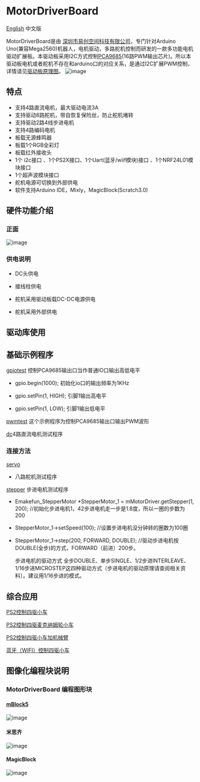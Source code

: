 # MotorDriverBoard
[English](README.md) 中文版

MotorDriverBoard是由 [深圳市易创空间科技有限公司](www.emakefun.com)，专门针对Arduino Uno(兼容Mega2560)机器人，电机驱动，多路舵机控制而研发的一款多功能电机驱动扩展板。本驱动板采用I2C方式控制[PCA9685](./doc/pca9685.pdf)(16路PWM输出芯片)。所以本驱动板电机或者舵机不存在和arduino口的对应关系，是通过I2C扩展PWM控制，详情请见[驱动板原理图]()。
![image]()

## 特点
- 支持4路直流电机，最大驱动电流3A
- 支持驱动8路舵机，带自恢复保险丝，防止舵机堵转
- 支持驱动2路4线步进电机
- 支持4路编码电机
- 板载无源蜂鸣器
- 板载1个RGB全彩灯
- 板载红外接收头
- 1个 i2c接口 、1个PS2X接口、1个Uart(蓝牙/wiif模块)接口 、1个NRF24L01模块接口
- 1个超声波模块接口
- 舵机电源可切换到外部供电
- 软件支持Arduino IDE，Mixly，MagicBlock(Scratch3.0)

## 硬件功能介绍
### 正面
![image]()

### 供电说明
- DC头供电

  

- 接线柱供电

  

- 舵机采用驱动板载DC-DC电源供电

  

- 舵机采用外部供电

## 驱动库使用



## 基础示例程序
[gpiotest](examples/gpiotest/gpiotest.ino) 控制PCA9685输出口当作普通IO口输出高低电平

- gpio.begin(1000);  初始化io口的输出频率为1KHz

- gpio.setPin(1, HIGH);  引脚1输出高电平
- gpio.setPin(1, LOW);  引脚1输出低电平

[pwmtest](examples/pwmtest/pwmtest.ino) 这个示例程序为控制PCA9685输出口输出PWM波形



[dc](examples/dc/dc.ino)4路直流电机测试程序

### 连接方法

[servo](examples/servo/servo.ino)
- 八路舵机测试程序

[stepper](examples/stepper/stepper.ino) 步进电机测试程序

- Emakefun_StepperMotor *StepperMotor_1 = mMotorDriver.getStepper(1, 200);  //初始化步进电机1，42步进电机走一步是1.8度，所以一圈的步数为200

- StepperMotor_1->setSpeed(100);  //设置步进电机没分钟转的圈数为100圈

- StepperMotor_1->step(200, FORWARD, DOUBLE); //驱动步进电机按 DOUBLE(全步)的方式，FORWARD（前进）200步。

  步进电机的驱动方式 全步DOUBLE、单步SINGLE、1/2步进INTERLEAVE、1/16步进MICROSTEP这四种驱动方式（步进电机的驱动原理请查阅相关资料）。建议用1/16步进的模式。

  

## 综合应用

[PS2控制四驱小车]()

[PS2控制四驱麦克纳姆轮小车]()

[PS2控制四驱小车加机械臂]()

[蓝牙（WIFI）控制四驱小车]()

## 图像化编程块说明

### MotorDriverBoard 编程图形块
#### [mBlock5]()
![image]()
#### 米思齐
![image]()
#### MagicBlock
![image]()

